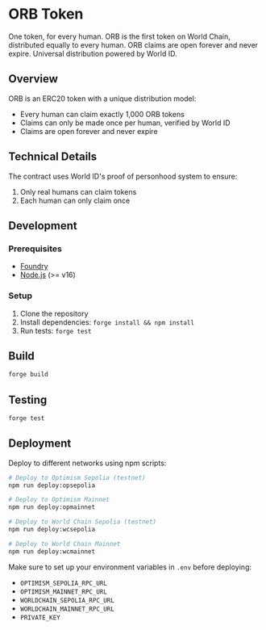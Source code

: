 # ORB Token

One token, for every human. ORB is the first token on World Chain, distributed equally to every human. ORB claims are open forever and never expire. Universal distribution powered by World ID.

## Overview

ORB is an ERC20 token with a unique distribution model:
- Every human can claim exactly 1,000 ORB tokens
- Claims can only be made once per human, verified by World ID
- Claims are open forever and never expire

## Technical Details

The contract uses World ID's proof of personhood system to ensure:
1. Only real humans can claim tokens
2. Each human can only claim once

## Development

### Prerequisites
- [Foundry](https://book.getfoundry.sh/getting-started/installation)
- [Node.js](https://nodejs.org/en/) (>= v16)

### Setup

1. Clone the repository
2. Install dependencies: `forge install && npm install`
3. Run tests: `forge test`

## Build

```bash
forge build
```

## Testing

```bash
forge test
```

## Deployment

Deploy to different networks using npm scripts:

```bash
# Deploy to Optimism Sepolia (testnet)
npm run deploy:opsepolia

# Deploy to Optimism Mainnet
npm run deploy:opmainnet

# Deploy to World Chain Sepolia (testnet)
npm run deploy:wcsepolia

# Deploy to World Chain Mainnet
npm run deploy:wcmainnet
```

Make sure to set up your environment variables in `.env` before deploying:
- `OPTIMISM_SEPOLIA_RPC_URL`
- `OPTIMISM_MAINNET_RPC_URL`
- `WORLDCHAIN_SEPOLIA_RPC_URL`
- `WORLDCHAIN_MAINNET_RPC_URL`
- `PRIVATE_KEY`


